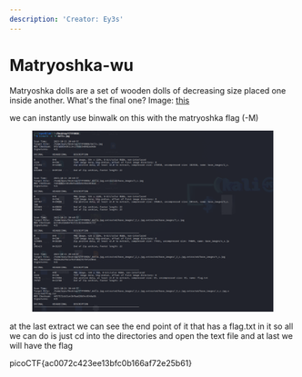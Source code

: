 ```yaml
---
description: 'Creator: Ey3s'
---
```


# Matryoshka-wu

Matryoshka dolls are a set of wooden dolls of decreasing size placed one inside another. What's the final one? Image: [this](https://mercury.picoctf.net/static/b6205dd933ec01c022c4e6acbdf11116/dolls.jpg)

we can instantly use binwalk on this with the matryoshka flag (-M)

<figure><img src="../../../../.gitbook/assets/image (6).png" alt=""><figcaption></figcaption></figure>

at the last extract we can see the end point of it that has a flag.txt in it so all we can do is just cd into the directories and open the text file and at last we will have the flag

picoCTF{ac0072c423ee13bfc0b166af72e25b61}
